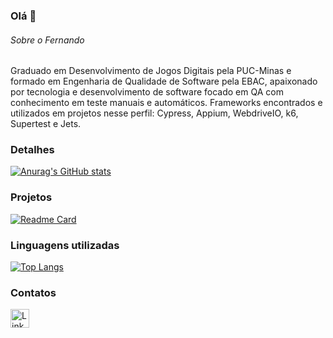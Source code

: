 ### Olá 👋


###### Sobre o Fernando
Graduado em Desenvolvimento de Jogos Digitais pela PUC-Minas e formado em Engenharia de Qualidade de Software pela EBAC, apaixonado por tecnologia e desenvolvimento de software focado em QA com conhecimento em teste manuais e automáticos.
Frameworks encontrados e utilizados em projetos nesse perfil: Cypress, Appium, WebdriveIO, k6, Supertest e Jets.
### Detalhes

[![Anurag's GitHub stats](https://github-readme-stats.vercel.app/api?username=FernandoFelberque&show_icons=true&theme=dark)](https://github.com/anuraghazra/github-readme-stats)

### Projetos

[![Readme Card](https://github-readme-stats.vercel.app/api/pin/?username=FernandoFelberque&repo=TCC-EBAC-QE_API-UI)](https://github.com/anuraghazra/github-readme-stats)

### Linguagens utilizadas

[![Top Langs](https://github-readme-stats.vercel.app/api/top-langs/?username=FernandoFelberque&layout=compact)](https://github.com/anuraghazra/github-readme-stats)


### Contatos

[<img src='https://img.shields.io/badge/LinkedIn-0077B5?style=for-the-badge&logo=linkedin&logoColor=white' alt='Linkedin' height='30'>](https://www.linkedin.com/in/fernando-felberque/)
